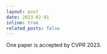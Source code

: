 ```yaml
---
layout: post
date: 2023-02-01
inline: true
related_posts: false
---
```


One paper is accepted by CVPR 2023.